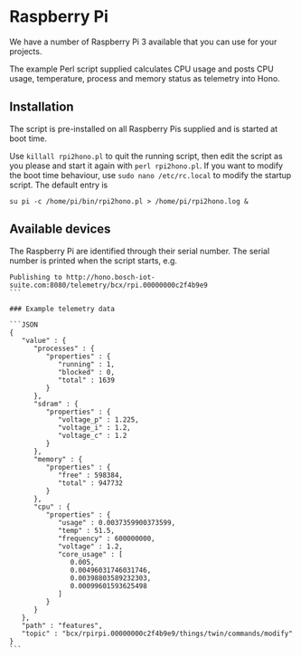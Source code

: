 # Raspberry Pi

We have a number of Raspberry Pi 3 available that you can use for your projects.

The example Perl script supplied calculates CPU usage and posts CPU usage, temperature, process and memory status as telemetry into Hono. 

## Installation

The script is pre-installed on all Raspberry Pis supplied and is started at boot time.

Use `killall rpi2hono.pl` to quit the running script, then edit the script as you please and start it again with `perl rpi2hono.pl`. If you want to modify the boot time behaviour, use `sudo nano /etc/rc.local` to modify the startup script. The default entry is

```
su pi -c /home/pi/bin/rpi2hono.pl > /home/pi/rpi2hono.log &
```

## Available devices

The Raspberry Pi are identified through their serial number. The serial number is printed when the script starts, e.g. 

````
Publishing to http://hono.bosch-iot-suite.com:8080/telemetry/bcx/rpi.00000000c2f4b9e9
```

### Example telemetry data

```JSON
{
   "value" : {
      "processes" : {
         "properties" : {
            "running" : 1,
            "blocked" : 0,
            "total" : 1639
         }
      },
      "sdram" : {
         "properties" : {
            "voltage_p" : 1.225,
            "voltage_i" : 1.2,
            "voltage_c" : 1.2
         }
      },
      "memory" : {
         "properties" : {
            "free" : 598384,
            "total" : 947732
         }
      },
      "cpu" : {
         "properties" : {
            "usage" : 0.0037359900373599,
            "temp" : 51.5,
            "frequency" : 600000000,
            "voltage" : 1.2,
            "core_usage" : [
               0.005,
               0.00496031746031746,
               0.00398803589232303,
               0.00099601593625498
            ]
         }
      }
   },
   "path" : "features",
   "topic" : "bcx/rpirpi.00000000c2f4b9e9/things/twin/commands/modify"
}
```

